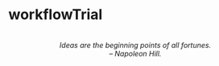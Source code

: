 # workflowTrial
<!-- QUOTE:START -->
<p align="center"><br><i>Ideas are the beginning points of all fortunes.</i><br><i>– Napoleon Hill.</i><br></p>
<!-- QUOTE:END -->

